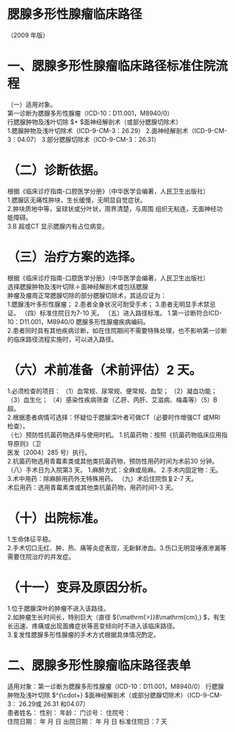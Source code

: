 # 腮腺多形性腺瘤临床路径  
（2009 年版）  
# 一、腮腺多形性腺瘤临床路径标准住院流程  
（一）适用对象。  
第一诊断为腮腺多形性腺瘤（ICD-10：D11.001，M8940/0）  
行腮腺肿物及浅叶切除 $+ $面神经解剖术（或部分腮腺切除术）  
1.腮腺肿物及浅叶切除术（ICD-9-CM-3：26.29） 2.面神经解剖术（ICD-9-CM-3：04.07） 3.部分腮腺切除术（ICD-9-CM-3：26.31）  
# （二）诊断依据。  
根据《临床诊疗指南-口腔医学分册》（中华医学会编著，人民卫生出版社）  
1.腮腺区无痛性肿块，生长缓慢，无明显自觉症状。  
2.肿块质地中等，呈球状或分叶状，周界清楚，与周围 组织无粘连，无面神经功能障碍。  
3.B 超或CT 显示腮腺内有占位病变。  
# （三）治疗方案的选择。  
根据《临床诊疗指南-口腔医学分册》（中华医学会编著，人民卫生出版社）  
选择腮腺肿物及浅叶切除＋面神经解剖术或包括腮腺  
肿瘤及瘤周正常腮腺切除的部分腮腺切除术，其适应证为：  
1.腮腺浅叶多形性腺瘤； 2.患者全身状况可耐受手术； 3.患者无明显手术禁忌证。 （四）标准住院日为7-10 天。 （五）进入路径标准。 1.第一诊断符合ICD-10：D11.001，M8940/0 腮腺多形性腺瘤疾病编码。  
2.患者同时具有其他疾病诊断，如在住院期间不需要特殊处理，也不影响第一诊断的临床路径流程实施时，可以进入路径。  
# （六）术前准备（术前评估）2 天。  
1.必须检查的项目： （1）血常规、尿常规、便常规、血型； （2）凝血功能； （3）血生化； （4）感染性疾病筛查（乙肝、丙肝、艾滋病、梅毒等）（5）B 超。  
2.根据患者病情可选择：怀疑位于腮腺深叶者可做CT（必要时作增强CT 或MRI 检查）。  
（七）预防性抗菌药物选择与使用时机。 1.抗菌药物：按照《抗菌药物临床应用指导原则》（卫  
医发〔2004〕285 号）执行。  
2.抗菌药物选用青霉素类或其他类抗菌药物，预防性用药时间为术前30 分钟。  
（八）手术日为入院第3 天。 1.麻醉方式：全麻或局麻。             2.手术内固定物：无。    3.术中用药：除麻醉用药外无特殊用药。 （九）术后住院恢复2-7 天。  
术后用药：选用青霉素类或其他类抗菌药物，用药时间1-3 天。  
# （十）出院标准。  
1.生命体征平稳。  
2.手术切口无红、肿、热、痛等炎症表现，无新鲜渗血。3.伤口无明显唾液渗漏等需要住院治疗的并发症。  
# （十一）变异及原因分析。  
1.位于腮腺深叶的肿瘤不进入该路径。  
2.如肿瘤生长时间长，特别巨大（直径 ${\mathrm{>}}8\mathrm{cm}\,) $，有生长迅速、疼痛或出现面瘫症状等恶变倾向时不进入该临床路径。  
3.复发性腮腺多形性腺瘤的手术方式根据具体情况酌定。  
# 二、腮腺多形性腺瘤临床路径表单  
适用对象：第一诊断为腮腺多形性腺瘤（ICD-10：D11.001，M8940/0） 行腮腺肿物及浅叶切除 $^{\cdot+} $面神经解剖术（或部分腮腺切除术）（ICD-9-CM-3： 26.29或 26.31 和04.07）  
患者姓名：           性别：    年龄：    门诊号：       住院号：  
住院日期：   年  月  日    出院日期：   年  月   日     标准住院日：7 天  

